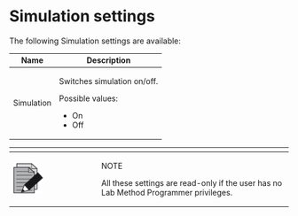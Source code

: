 # Simulation settings

The following Simulation settings are available:

&#x20;

| Name       | Description                                                                                       |
| ---------- | ------------------------------------------------------------------------------------------------- |
| Simulation | <p>Switches simulation on/off.</p><p> </p><p>Possible values:</p><ul><li>On</li><li>Off</li></ul> |

&#x20;

<table data-header-hidden><thead><tr><th width="145"></th><th></th></tr></thead><tbody><tr><td><img src="../../../.gitbook/assets/image (10) (1) (1) (1) (1) (1) (1) (1) (1) (1) (1) (1) (1) (1) (1) (1).png" alt="" data-size="original"></td><td><p>NOTE</p><p>All these settings are read-only if the user has no Lab Method Programmer privileges.</p></td></tr></tbody></table>



